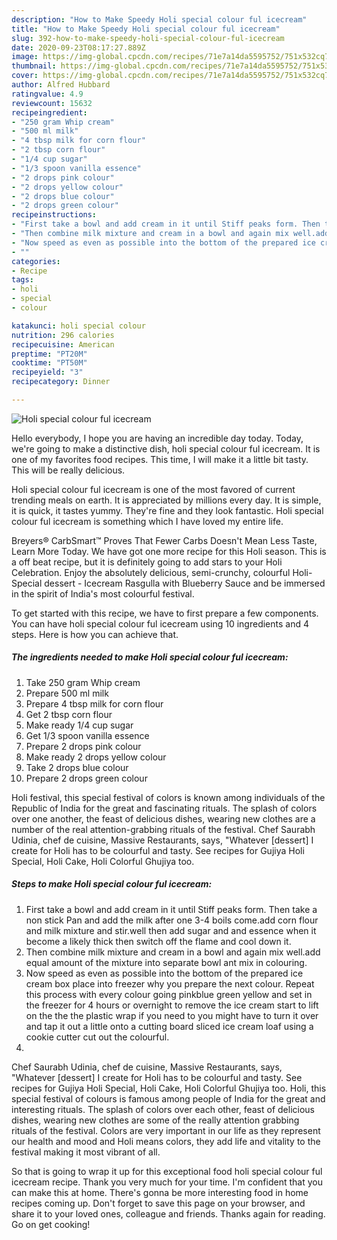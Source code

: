 ```yaml
---
description: "How to Make Speedy Holi special colour ful icecream"
title: "How to Make Speedy Holi special colour ful icecream"
slug: 392-how-to-make-speedy-holi-special-colour-ful-icecream
date: 2020-09-23T08:17:27.889Z
image: https://img-global.cpcdn.com/recipes/71e7a14da5595752/751x532cq70/holi-special-colour-ful-icecream-recipe-main-photo.jpg
thumbnail: https://img-global.cpcdn.com/recipes/71e7a14da5595752/751x532cq70/holi-special-colour-ful-icecream-recipe-main-photo.jpg
cover: https://img-global.cpcdn.com/recipes/71e7a14da5595752/751x532cq70/holi-special-colour-ful-icecream-recipe-main-photo.jpg
author: Alfred Hubbard
ratingvalue: 4.9
reviewcount: 15632
recipeingredient:
- "250 gram Whip cream"
- "500 ml milk"
- "4 tbsp milk for corn flour"
- "2 tbsp corn flour"
- "1/4 cup sugar"
- "1/3 spoon vanilla essence"
- "2 drops pink colour"
- "2 drops yellow colour"
- "2 drops blue colour"
- "2 drops green colour"
recipeinstructions:
- "First take a bowl and add cream in it until Stiff peaks form. Then take a non stick Pan and add the milk after one 3-4 boils come.add corn flour and milk mixture and stir.well then add sugar and and essence when it become a likely thick then switch off the flame and cool down it."
- "Then combine milk mixture and cream in a bowl and again mix well.add equal amount of the mixture into separate bowl ant mix in colouring."
- "Now speed as even as possible into the bottom of the prepared ice cream box place into freezer why you prepare the next colour. Repeat this process with every colour going pinkblue green yellow and set in the freezer for 4 hours or overnight to remove the ice cream start to lift on the the the plastic wrap if you need to you might have to turn it over and tap it out a little onto a cutting board sliced ice cream loaf using a cookie cutter cut out the colourful."
- ""
categories:
- Recipe
tags:
- holi
- special
- colour

katakunci: holi special colour 
nutrition: 296 calories
recipecuisine: American
preptime: "PT20M"
cooktime: "PT50M"
recipeyield: "3"
recipecategory: Dinner

---
```



![Holi special colour ful icecream](https://img-global.cpcdn.com/recipes/71e7a14da5595752/751x532cq70/holi-special-colour-ful-icecream-recipe-main-photo.jpg)

Hello everybody, I hope you are having an incredible day today. Today, we're going to make a distinctive dish, holi special colour ful icecream. It is one of my favorites food recipes. This time, I will make it a little bit tasty. This will be really delicious.

Holi special colour ful icecream is one of the most favored of current trending meals on earth. It is appreciated by millions every day. It is simple, it is quick, it tastes yummy. They're fine and they look fantastic. Holi special colour ful icecream is something which I have loved my entire life.

Breyers® CarbSmart™ Proves That Fewer Carbs Doesn&#39;t Mean Less Taste, Learn More Today. We have got one more recipe for this Holi season. This is a off beat recipe, but it is definitely going to add stars to your Holi Celebration. Enjoy the absolutely delicious, semi-crunchy, colourful Holi-Special dessert - Icecream Rasgulla with Blueberry Sauce and be immersed in the spirit of India&#39;s most colourful festival.


To get started with this recipe, we have to first prepare a few components. You can have holi special colour ful icecream using 10 ingredients and 4 steps. Here is how you can achieve that.

<!--inarticleads1-->

##### The ingredients needed to make Holi special colour ful icecream:

1. Take 250 gram Whip cream
1. Prepare 500 ml milk
1. Prepare 4 tbsp milk for corn flour
1. Get 2 tbsp corn flour
1. Make ready 1/4 cup sugar
1. Get 1/3 spoon vanilla essence
1. Prepare 2 drops pink colour
1. Make ready 2 drops yellow colour
1. Take 2 drops blue colour
1. Prepare 2 drops green colour


Holi festival, this special festival of colors is known among individuals of the Republic of India for the great and fascinating rituals. The splash of colors over one another, the feast of delicious dishes, wearing new clothes are a number of the real attention-grabbing rituals of the festival. Chef Saurabh Udinia, chef de cuisine, Massive Restaurants, says, &#34;Whatever [dessert] I create for Holi has to be colourful and tasty. See recipes for Gujiya Holi Special, Holi Cake, Holi Colorful Ghujiya too. 

<!--inarticleads2-->

##### Steps to make Holi special colour ful icecream:

1. First take a bowl and add cream in it until Stiff peaks form. Then take a non stick Pan and add the milk after one 3-4 boils come.add corn flour and milk mixture and stir.well then add sugar and and essence when it become a likely thick then switch off the flame and cool down it.
1. Then combine milk mixture and cream in a bowl and again mix well.add equal amount of the mixture into separate bowl ant mix in colouring.
1. Now speed as even as possible into the bottom of the prepared ice cream box place into freezer why you prepare the next colour. Repeat this process with every colour going pinkblue green yellow and set in the freezer for 4 hours or overnight to remove the ice cream start to lift on the the the plastic wrap if you need to you might have to turn it over and tap it out a little onto a cutting board sliced ice cream loaf using a cookie cutter cut out the colourful.
1. 


Chef Saurabh Udinia, chef de cuisine, Massive Restaurants, says, &#34;Whatever [dessert] I create for Holi has to be colourful and tasty. See recipes for Gujiya Holi Special, Holi Cake, Holi Colorful Ghujiya too. Holi, this special festival of colours is famous among people of India for the great and interesting rituals. The splash of colors over each other, feast of delicious dishes, wearing new clothes are some of the really attention grabbing rituals of the festival. Colors are very important in our life as they represent our health and mood and Holi means colors, they add life and vitality to the festival making it most vibrant of all. 

So that is going to wrap it up for this exceptional food holi special colour ful icecream recipe. Thank you very much for your time. I'm confident that you can make this at home. There's gonna be more interesting food in home recipes coming up. Don't forget to save this page on your browser, and share it to your loved ones, colleague and friends. Thanks again for reading. Go on get cooking!
